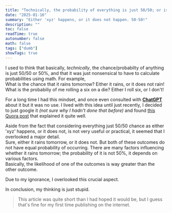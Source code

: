 ```yaml
---
title: "Technically, the probability of everything is just 50/50; or is it?"
date: "2025-01-16"
summary: "Either 'xyz' happens, or it does not happen. 50-50!"
description: ""
toc: false
readTime: true
autonumber: false
math: false
tags: ["dumb"]
showTags: true
---
```


I used to think that basically, _technically_, the chance/probabilty of anything is just 50/50 or 50%, and that it was just nonsensical to have to calculate probabilities using math. For example,\
What is the chance that it rains tomorrow? Either it rains, or it does not rain!\
What is the probabiliy of me rolling a six on a die? Either I roll six, or I don't!

For a long time I had this mindset, and once even consulted with **[ChatGPT](https://chatgpt.com/)** about it but it was no use. I lived with this idea until just recently, I decided to just google it _(not sure why I hadn't done that before)_ and found [this Quora post](https://www.quora.com/Isn-t-everything-technically-a-50-50-chance) that explained it quite well.

Aside from the fact that considering everything just 50/50 chance as either 'xyz' happens, or it does not, is not very useful or practical, it seemed that I overlooked a major detail.\
Sure, either it rains tomorrow, or it does not. But both of these outcomes do not have equal probability of occurring. There are many factors influencing whether it rains tomorrow; the probability of it is not 50%, it depends on various factors.\
Basically, the likelihood of one of the outcomes is way greater than the other outcome.

Due to my ignorance, I overlooked this crucial aspect.

In conclusion, my thinking is just stupid.

> This article was quite short than I had hoped it would be, but I guess that's fine for my first time publishing on the internet.
